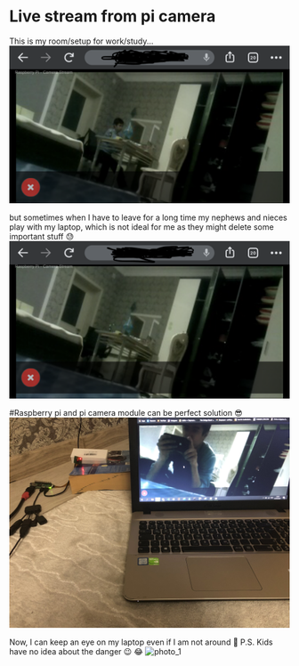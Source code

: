 # Live stream from pi camera

This is my room/setup for work/study...
![photo_1](/photos/screenshot_with_me.png)

but sometimes when I have to leave for a long time my nephews and nieces play with my laptop, which is not ideal for me as they might delete some important stuff 😓 
![photo_1](/photos/screenshot_without_me.png)

#Raspberry pi and pi camera module can be perfect solution 😎
![photo_1](/photos/show_pi.jpg)

Now, I can keep an eye on my laptop even if I am not around 🥳
P.S. Kids have no idea about the danger 😉 😂
![photo_1](/photos/vidgif.gif)
